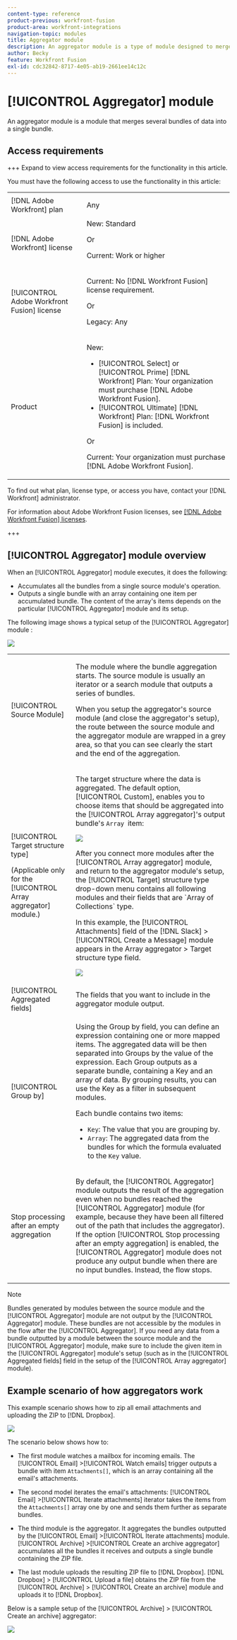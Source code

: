 ```yaml
---
content-type: reference
product-previous: workfront-fusion
product-area: workfront-integrations
navigation-topic: modules
title: Aggregator module
description: An aggregator module is a type of module designed to merge several bundles of data into a single bundle.
author: Becky
feature: Workfront Fusion
exl-id: cdc32842-8717-4e05-ab19-2661ee14c12c
---
```

# [!UICONTROL Aggregator] module

<!--audited: 09/2024-->

An aggregator module is a module that merges several bundles of data into a single bundle.

## Access requirements

+++ Expand to view access requirements for the functionality in this article.

You must have the following access to use the functionality in this article:

<table style="table-layout:auto">
 <col> 
 <col> 
 <tbody> 
  <tr> 
    <td role="rowheader">[!DNL Adobe Workfront] plan</td> 
   <td> <p>Any</p> </td> 
  </tr> 
  <tr data-mc-conditions=""> 
   <td role="rowheader">[!DNL Adobe Workfront] license</td> 
   <td> New: Standard<p>Or</p><p>Current: Work or higher</p> </td> 
  </tr> 
  <tr> 
   <td role="rowheader">[!UICONTROL Adobe Workfront Fusion] license</td> 
   <td>
   <p>Current: No [!DNL Workfront Fusion] license requirement.</p>
   <p>Or</p>
   <p>Legacy: Any </p>
   </td> 
  </tr> 
  <tr> 
   <td role="rowheader">Product</td> 
   <td>
   <p>New:</p> <ul><li>[!UICONTROL Select] or [!UICONTROL Prime] [!DNL Workfront] Plan: Your organization must purchase [!DNL Adobe Workfront Fusion].</li><li>[!UICONTROL Ultimate] [!DNL Workfront] Plan: [!DNL Workfront Fusion] is included.</li></ul>
   <p>Or</p>
   <p>Current: Your organization must purchase [!DNL Adobe Workfront Fusion].</p>
   </td> 
  </tr>
 </tbody> 
</table>


To find out what plan, license type, or access you have, contact your [!DNL Workfront] administrator.

For information about Adobe Workfront Fusion licenses, see [[!DNL Adobe Workfront Fusion] licenses](/help/workfront-fusion/set-up-and-manage-workfront-fusion/licensing-operations-overview/license-automation-vs-integration.md).

+++

## [!UICONTROL Aggregator] module overview

When an [!UICONTROL Aggregator] module executes, it does the following:

* Accumulates all the bundles from a single source module's operation.
* Outputs a single bundle with an array containing one item per accumulated bundle. The content of the array's items depends on the particular [!UICONTROL Aggregator] module and its setup.

The following image shows a typical setup of the [!UICONTROL Aggregator] module :

![](assets/array-aggregator.png)

<table style="table-layout:auto">
 <col> 
 <col> 
 <tbody> 
  <tr> 
   <td> <p>[!UICONTROL Source Module]</p> </td> 
   <td> <p>The module where the bundle aggregation starts. The source module is usually an iterator or a search module that outputs a series of bundles.</p><p>When you setup the aggregator's source module (and close the aggregator's setup), the route between the source module and the aggregator module are wrapped in a grey area, so that you can see clearly the start and the end of the aggregation. 
   <!--</p> <p>For more information on iterators, see <a href="../../workfront-fusion/modules/iterator-module.md" class="MCXref xref">[!UICONTROL Iterator] module</a></p> <p>For more information on search modules see Search modules in <a href="../../workfront-fusion/modules/module-types.md" class="MCXref xref">Types of modules</a>.</p>--> </td> 
  </tr> 
  <tr> 
   <td> <p>[!UICONTROL Target structure type]</p><p>(Applicable only for the [!UICONTROL Array aggregator] module.)</p> </td> 
   <td> <p> The target structure where the data is aggregated. The default option, [!UICONTROL Custom], enables you to choose items that should be aggregated into the [!UICONTROL Array aggregator]'s output bundle's <code>Array </code>item:</p> <p> <img src="assets/output-bundle-array-item.png"> </p> <p>After you connect more modules after the [!UICONTROL Array aggregator] module, and return to the aggregator module's setup, the [!UICONTROL Target] structure type drop-down menu contains all following modules and their fields that are `Array of Collections` type. <p>In this example, the [!UICONTROL Attachments] field of the [!DNL Slack] >[!UICONTROL Create a Message] module appears in the Array aggregator > Target structure type field. </p> <p> <img src="assets/array-aggregator-slack.png"> </p> </td> 
  </tr> 
  <tr> 
   <td>[!UICONTROL Aggregated fields]</td> 
   <td>The fields that you want to include in the aggregator module output.</td> 
  </tr> 
  <tr> 
   <td> <p>[!UICONTROL Group by]</p> </td> 
   <td> <p>Using the Group by field, you can define an expression containing one or more mapped items. The aggregated data will be then separated into Groups by the value of the expression. Each Group outputs as a separate bundle, containing a Key and an array of data. By grouping results, you can use the Key as a filter in subsequent modules.</p>
   <p>Each bundle contains two items:</p> 
    <ul> 
     <li><code>Key</code>: The value that you are grouping by.</li> 
     <li><code>Array</code>: The aggregated data from the bundles for which the formula evaluated to the <code>Key</code> value.</li> 
    </ul> </td> 
  </tr> 
  <tr> 
   <td> <p>Stop processing after an empty aggregation</p> </td> 
   <td> <p>By default, the [!UICONTROL Aggregator] module outputs the result of the aggregation even when no bundles reached the [!UICONTROL Aggregator] module (for example, because they have been all filtered out of the path that includes the aggregator). If the option [!UICONTROL Stop processing after an empty aggregation] is enabled, the [!UICONTROL Aggregator] module does not produce any output bundle when there are no input bundles. Instead, the flow stops.</p> </td> 
  </tr> 
 </tbody> 
</table>

>[!NOTE]
>
>Bundles generated by modules between the source module and the [!UICONTROL Aggregator] module are not output by the [!UICONTROL Aggregator] module. These bundles are not accessible by the modules in the flow after the [!UICONTROL Aggregator]. If you need any data from a bundle outputted by a module between the source module and the [!UICONTROL Aggregator] module, make sure to include the given item in the [!UICONTROL Aggregator] module's setup (such as in the [!UICONTROL Aggregated fields] field in the setup of the [!UICONTROL Array aggregator] module).


## Example scenario of how aggregators work

This example scenario shows how to zip all email attachments and uploading the ZIP to [!DNL Dropbox].

![](assets/dropbox-archive.png)

The scenario below shows how to:

* The first module watches a mailbox for incoming emails. The [!UICONTROL Email] >[!UICONTROL Watch emails] trigger outputs a bundle with item `Attachments[]`, which is an array containing all the email's attachments.

* The second model iterates the email's attachments: [!UICONTROL Email] >[!UICONTROL Iterate attachments] iterator takes the items from the `Attachments[]` array one by one and sends them further as separate bundles.

* The third module is the aggregator. It aggregates the bundles outputted by the [!UICONTROL Email] >[!UICONTROL Iterate attachments] module. [!UICONTROL Archive] >[!UICONTROL Create an archive aggregator] accumulates all the bundles it receives and outputs a single bundle containing the ZIP file.

* The last module uploads the resulting ZIP file to [!DNL Dropbox].  [!DNL Dropbox] > [!UICONTROL Upload a file] obtains the ZIP file from the [!UICONTROL Archive] > [!UICONTROL Create an archive] module and uploads it to [!DNL Dropbox].



Below is a sample setup of the [!UICONTROL Archive] > [!UICONTROL Create an archive] aggregator:

![](assets/archive-create-an-archive.png)
